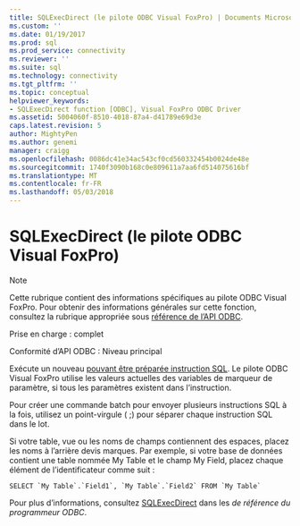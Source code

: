 ```yaml
---
title: SQLExecDirect (le pilote ODBC Visual FoxPro) | Documents Microsoft
ms.custom: ''
ms.date: 01/19/2017
ms.prod: sql
ms.prod_service: connectivity
ms.reviewer: ''
ms.suite: sql
ms.technology: connectivity
ms.tgt_pltfrm: ''
ms.topic: conceptual
helpviewer_keywords:
- SQLExecDirect function [ODBC], Visual FoxPro ODBC Driver
ms.assetid: 5004060f-8510-4018-87a4-d41789e69d3e
caps.latest.revision: 5
author: MightyPen
ms.author: genemi
manager: craigg
ms.openlocfilehash: 0086dc41e34ac543cf0cd560332454b0024de48e
ms.sourcegitcommit: 1740f3090b168c0e809611a7aa6fd514075616bf
ms.translationtype: MT
ms.contentlocale: fr-FR
ms.lasthandoff: 05/03/2018
---
```

# <a name="sqlexecdirect-visual-foxpro-odbc-driver"></a>SQLExecDirect (le pilote ODBC Visual FoxPro)
> [!NOTE]  
>  Cette rubrique contient des informations spécifiques au pilote ODBC Visual FoxPro. Pour obtenir des informations générales sur cette fonction, consultez la rubrique appropriée sous [référence de l’API ODBC](../../odbc/reference/syntax/odbc-api-reference.md).  
  
 Prise en charge : complet  
  
 Conformité d’API ODBC : Niveau principal  
  
 Exécute un nouveau [pouvant être préparée instruction SQL](../../odbc/microsoft/visual-foxpro-terminology.md). Le pilote ODBC Visual FoxPro utilise les valeurs actuelles des variables de marqueur de paramètre, si tous les paramètres existent dans l’instruction.  
  
 Pour créer une commande batch pour envoyer plusieurs instructions SQL à la fois, utilisez un point-virgule ( ;) pour séparer chaque instruction SQL dans le lot.  
  
 Si votre table, vue ou les noms de champs contiennent des espaces, placez les noms à l’arrière devis marques. Par exemple, si votre base de données contient une table nommée My Table et le champ My Field, placez chaque élément de l’identificateur comme suit :  
  
```  
SELECT `My Table`.`Field1`, `My Table`.`Field2` FROM `My Table`  
```  
  
 Pour plus d’informations, consultez [SQLExecDirect](../../odbc/reference/syntax/sqlexecdirect-function.md) dans les *de référence du programmeur ODBC*.
